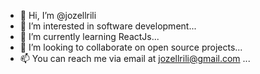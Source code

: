 - 👋 Hi, I’m @jozellrili
- 👀 I’m interested in software development...
- 🌱 I’m currently learning ReactJs...
- 💞️ I’m looking to collaborate on open source projects...
- 📫 You can reach me via email at jozellrili@gmail.com ...

<!---
jozellrili/jozellrili is a ✨ special ✨ repository because its `README.md` (this file) appears on your GitHub profile.
You can click the Preview link to take a look at your changes.
--->
